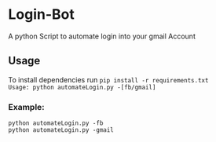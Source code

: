 # Login-Bot
A python Script to automate login into your gmail Account
## Usage
To install dependencies run ```pip install -r requirements.txt```</br>
```Usage: python automateLogin.py -[fb/gmail]```
### Example:</br>
```python automateLogin.py -fb```</br>
```python automateLogin.py -gmail```
